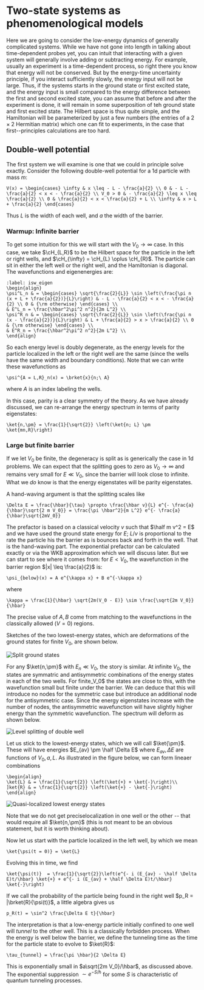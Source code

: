 # Two-state systems as phenomenological models

Here we are going to consider the low-energy dynamics of generally complicated systems. While we have not gone into length in talking about time-dependent probes yet, you can intuit that interacting with a given system will generally involve adding or subtracting energy. For example, usually an experiment is a time-dependent process, so right there you know that energy will not be conserved. But by the energy-time uncertainty principle, if you interact sufficiently slowly, the energy input will not be large. Thus, if the systems starts in the ground state or first excited state, and the energy input is small compared to the energy difference between the first and second excited state, you can assume that before and after the experiment is done, it will remain in some superposition of teh ground state and first excited state. The Hilbert space is thus quite simple, and the Hamiltonian will be parameterized by just a few numbers (the entries of a $2\times 2$ Hermitian matrix) which one can fit to experiments, in the case that first--principles calculations are too hard.

## Double-well potential

The first system we will examine is one that we could in principle solve exactly. Consider the following double-well potential for a 1d particle with mass $m$:
```{math}
V(x) = \begin{cases} \infty & x \leq - L - \frac{a}{2} \\ 0 & - L - \frac{a}{2} < x < - \frac{a}{2} \\ V_0 > 0 & - \frac{a}{2} \leq x \leq \frac{a}{2} \\ 0 & \frac{a}{2} < x < \frac{a}{2} + L \\ \infty & x > L + \frac{a}{2} \end{cases}
```
Thus $L$ is the width of each well, and $a$ the width of the barrier.

### Warmup: Infinite barrier

To get some intuition for this we will start with the $V_0 \to \infty$ case. In this case, we take $\cH_{L,R}$ to be the Hilbert space for the particle in the left or right wells, and $\cH_{\infty} = \cH_{L} \oplus \cH_{R}$. The particle can sit in either the left well or the right well, and the Hamiltonian is diagonal. The wavefunctions and eigenenergies are:
```{math}
:label: isw_eigen
\begin{align}
\psi^L_n & = \begin{cases} \sqrt{\frac{2}{L}} \sin \left(\frac{\pi n (x + L + \frac{a}{2})}{L}\right) & - L - \frac{a}{2} < x < - \frac{a}{2} \\ 0 & {\rm otherwise} \end{cases} \\
& E^L_n = \frac{\hbar^2\pi^2 n^2}{2m L^2} \\
\psi^R_n & = \begin{cases} \sqrt{\frac{2}{L}} \sin \left(\frac{\pi n (x - \frac{a}{2})}{L}\right) & L + \frac{a}{2} > x > \frac{a}{2} \\ 0 & {\rm otherwise} \end{cases} \\
& E^R_n = \frac{\hbar^2\pi^2 n^2}{2m L^2} \\
\end{align}
```
So each energy level is doubly degenerate, as the energy levels for the particle localized in the left or the right well are the same (since the wells have the same width and boundary conditions).  Note that we can write these wavefunctions as
```{math}
\psi^{A = L,R}_n(x) = \brket{x}{n;\ A}
```
where $A$ is an index labeling the wells. 

In this case, parity is a clear symmetry of the theory. As we have already discussed, we can re-arrange the energy spectrum in terms of parity eigenstates:
```{math}
\ket{n,\pm} = \frac{1}{\sqrt{2}} \left(\ket{n; L} \pm \ket{mn,R}\right)
```

### Large but finite barrier

If we let $V_0$ be finite, the degeneracy is split as is generically the case in 1d problems. We can expect that the splitting goes to zero as $V_0 \to \infty$ and remains very small for $E \ll V_0$, since the barrier will look close to infinite. What we *do* know is that the energy eigenstates will be parity eigenstates.

A hand-waving argument is that the splitting scales like 
```{math}
\Delta E = \frac{\hbar}{\tau} \propto \frac{\hbar v}{L} e^{- \frac{a}{\hbar}\sqrt{2 m V_0}} = \frac{\pi \hbar^2}{m L^2} e^{- \frac{a}{\hbar}\sqrt{2mV_0}}
```
The prefactor is based on a classical velocity $v$ such that $\half m v^2 = E$ and we have used the ground state energy for $E$; $L/v$ is proportional to the rate the particle his the barrier as is bounces back and forth in the well. That is the hand-waving part. The exponential prefactor can be calculated exactly or via the WKB approximation which we will discuss later. But we can start to see where it comes from: for $E < V_0$, the wavefunction in the barrier region $|x| \leq \frac{a}{2}$ is:
```{math}
\psi_{below}(x) = A e^{\kappa x} + B e^{-\kappa x}
```
where
```{math}
\kappa = \frac{1}{\hbar} \sqrt{2m(V_0 - E)} \sim \frac{\sqrt{2m V_0}}{\hbar}
```
The precise value of $A, B$ come from matching to the wavefunctions in the classically allowed ($V = 0$) regions. 

Sketches of the two lowest-energy states, which are deformations of the ground states for finite $V_0$, are shown below.

![Split ground states](Splitting.png)

For any $\ket{n,\pm}$ with $E_n \ll V_0$, the story is similar. At infinite $V_0$, the states are symmatric and antisymmetric combinations of the energy states in each of the two wells. For finite_V_0$ the states are close to this, with the wavefunction small but finite under the barrier. We can deduce that this will introduce no nodes for the symmetric case but introduce an additional node for the antisymmetric case. Since the energy eigenstates increase with the number of nodes, the antisymmetric wavefunction will have slightly higher energy than the symmetric wavefunction. The spectrum will deform as shown below.

![Level splitting of double well](level_splitting.png)

Let us stick to the lowest-energy states, which we will call $\ket{\pm}$. These will have energies $E_{av} \pm \half \Delta E$ where $E_{av}, \Delta E$ are functions of $V_0, a, L$. As illustrated in the figure below, we can form lineaer combinations
```{math}
\begin{align}
\ket{L} & = \frac{1}{\sqrt{2}} \left(\ket{+} + \ket{-}\right)\\
]ket{R} & = \frac{1}{\sqrt{2}} \left(\ket{+} - \ket{-}\right)
\end{align}
```

![Quasi-localized lowest energy states](Localized.png)

Note that we do not get preciselocalization in one well or the other -- that would require all $\ket{n,\pm}$ (this is not meant to be an obvious statement, but it is worth thinking about).

Now let us start with the particle localized in the left well, by which we mean
```{math}
\ket{\psi(t = 0)} = \ket{L}
```
Evolving this in time, we find
```{math}
\ket{\psi(t)}  = \frac{1}{\sqrt{2}}\left(e^{- i (E_{av} - \half \Delta E)t/\hbar} \ket{+} + e^{- i (E_{av} + \half \Delta E)t/\hbar} \ket{-}\right)
```
If we call the probability of the particle being found in the right well $p_R = |\brket{R}{\psi(t)}$, a little algebra gives us
```{math}
p_R(t) = \sin^2 \frac{\Delta E t}{\hbar}
```
The interpretation is that a low-energy particle initially confined to one well will *tunnel* to the other well. This is a classically forbidden process. When the energy is well below the barrier, we define the tunneling time as the time for the particle state to evolve to $\ket{R}$:
```{math}
\tau_{tunnel} = \frac{\pi \hbar}{2 \Delta E}
```
This is exponentially small in $a\sqrt{2m V_0}/\hbar$, as discussed above. The exponential suppression $\sim e^{-S/\hbar}$ for some $S$ is characteristic of quantum tunneling processes.

